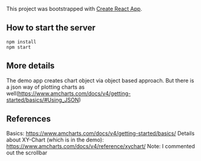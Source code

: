 This project was bootstrapped with [Create React App](https://github.com/facebook/create-react-app).

## How to start the server
```
npm install
npm start
```

## More details
The demo app creates chart object via object based approach. But there is a json way of plotting charts as well(https://www.amcharts.com/docs/v4/getting-started/basics/#Using_JSON)


## References
Basics: https://www.amcharts.com/docs/v4/getting-started/basics/
Details about XY-Chart (which is in the demo): https://www.amcharts.com/docs/v4/reference/xychart/
Note: I commented out the scrollbar

